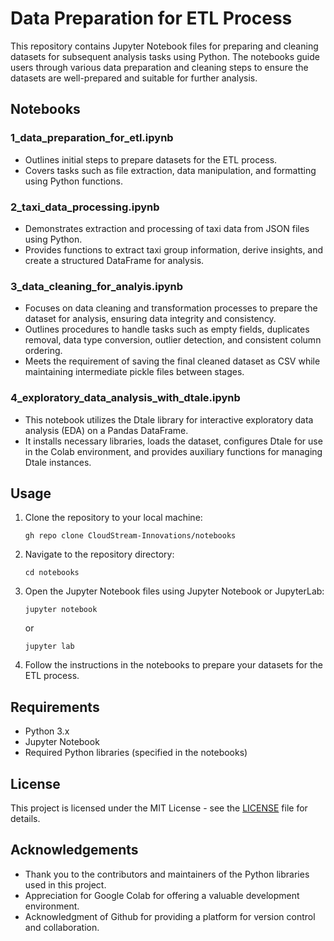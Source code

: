 # Data Preparation for ETL Process

This repository contains Jupyter Notebook files for preparing and cleaning datasets for subsequent analysis tasks using Python. The notebooks guide users through various data preparation and cleaning steps to ensure the datasets are well-prepared and suitable for further analysis.

## Notebooks

### 1_data_preparation_for_etl.ipynb

- Outlines initial steps to prepare datasets for the ETL process.
- Covers tasks such as file extraction, data manipulation, and formatting using Python functions.

### 2_taxi_data_processing.ipynb

- Demonstrates extraction and processing of taxi data from JSON files using Python.
- Provides functions to extract taxi group information, derive insights, and create a structured DataFrame for analysis.

### 3_data_cleaning_for_analyis.ipynb

- Focuses on data cleaning and transformation processes to prepare the dataset for analysis, ensuring data integrity and consistency.
- Outlines procedures to handle tasks such as empty fields, duplicates removal, data type conversion, outlier detection, and consistent column ordering.
- Meets the requirement of saving the final cleaned dataset as CSV while maintaining intermediate pickle files between stages.

### 4_exploratory_data_analysis_with_dtale.ipynb

- This notebook utilizes the Dtale library for interactive exploratory data analysis (EDA) on a Pandas DataFrame.
- It installs necessary libraries, loads the dataset, configures Dtale for use in the Colab environment, and provides auxiliary functions for managing Dtale instances.

## Usage

1. Clone the repository to your local machine:
   
   ```
   gh repo clone CloudStream-Innovations/notebooks
   ```

2. Navigate to the repository directory:
   ```
   cd notebooks
   ```

3. Open the Jupyter Notebook files using Jupyter Notebook or JupyterLab:
   ```
   jupyter notebook
   ```
   or
   ```
   jupyter lab
   ```

4. Follow the instructions in the notebooks to prepare your datasets for the ETL process.

## Requirements

- Python 3.x
- Jupyter Notebook
- Required Python libraries (specified in the notebooks)

## License

This project is licensed under the MIT License - see the [LICENSE](LICENSE) file for details.

## Acknowledgements

- Thank you to the contributors and maintainers of the Python libraries used in this project.
- Appreciation for Google Colab for offering a valuable development environment.
- Acknowledgment of Github for providing a platform for version control and collaboration.
